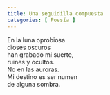 ```yaml
---
title: Una seguidilla compuesta
categories: [ Poesía ]
---
```


En la luna oprobiosa<br>
dioses oscuros<br>
han grabado mi suerte,<br>
ruines y ocultos.<br>
No en las auroras.<br>
Mi destino es ser numen<br>
de alguna sombra.
